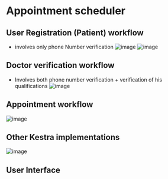 # Appointment scheduler
## User Registration (Patient) workflow
- involves only phone Number verification 
![image](https://github.com/user-attachments/assets/8051ee4e-e5dc-45c3-85ea-21c1f2594227)
![image](https://github.com/user-attachments/assets/1a7110a8-30d0-4db9-b1f2-84df840be8fa)

## Doctor verification workflow
- Involves both phone number verification + verification of his qualifications
![image](https://github.com/user-attachments/assets/c543f8fb-dbd4-4915-ac14-fe37548b8a9b)

## Appointment workflow
![image](https://github.com/user-attachments/assets/5386f8c7-1d58-419e-947e-404902e680e9)

## Other Kestra implementations
![image](https://github.com/user-attachments/assets/a167595a-dc83-46a1-ac16-39bf2bb2b5f5)

## User Interface 
